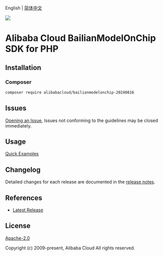 English | [简体中文](README-CN.md)

![](https://aliyunsdk-pages.alicdn.com/icons/AlibabaCloud.svg)

# Alibaba Cloud BailianModelOnChip SDK for PHP

## Installation

### Composer

```bash
composer require alibabacloud/bailianmodelonchip-20240816
```

## Issues

[Opening an Issue](https://github.com/aliyun/alibabacloud-php-sdk/issues/new), Issues not conforming to the guidelines may be closed immediately.

## Usage

[Quick Examples](https://github.com/aliyun/alibabacloud-php-sdk/blob/master/docs/0-Examples-EN.md#quick-examples)

## Changelog

Detailed changes for each release are documented in the [release notes](./ChangeLog.txt).

## References

* [Latest Release](https://github.com/aliyun/alibabacloud-php-sdk/)

## License

[Apache-2.0](http://www.apache.org/licenses/LICENSE-2.0)

Copyright (c) 2009-present, Alibaba Cloud All rights reserved.
